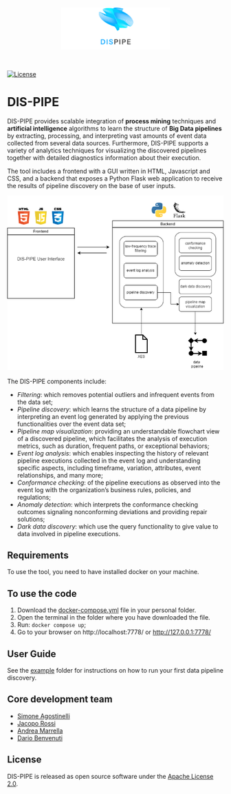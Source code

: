 <p align="center"><img width=50% src="https://github.com/DataCloud-project/DIS-PIPE/blob/main/DISPIPE_Logo_TransparentBackground_White.png"></p> 

<!---[![GitHub Issues](https://img.shields.io/github/issues/DataCloud-project/SIM-PIPE.svg)](https://github.com/DataCloud-project/SIM-PIPE/issues)--->

[![License](https://img.shields.io/badge/license-Apache2.0-blue.svg)](https://opensource.org/licenses/Apache-2.0)

# DIS-PIPE

DIS-PIPE provides scalable integration of **process mining** techniques and **artificial intelligence** algorithms to learn the structure of **Big Data pipelines** by extracting, processing, and interpreting vast amounts of event data collected from several data sources. Furthermore, DIS-PIPE supports a variety of analytics techniques for visualizing the discovered pipelines together with detailed diagnostics information about their execution.

The tool includes a frontend with a GUI written in HTML, Javascript and CSS, and a backend that exposes a Python Flask web application to receive the results of pipeline discovery on the base of user inputs.

<p align="center">
    <img src="https://raw.githubusercontent.com/bpm-diag/DIS-PIPE/main/images/DisPipeArchitecture.png">
</p>

The DIS-PIPE components include:

<!-- - *Event data extraction*: which analyzes data sources to detect the main constituents of a data pipeline execution [DONE]; -->
<!-- - *Segmentation*: which clusters together the events belonging to the same pipeline executions [DONE]; -->
<!-- - *Abstraction*: which reduces the complexity of the event data set by merging multiple events into larger ones [DONE]; -->
- *Filtering*: which removes potential outliers and infrequent events from the data set;
- *Pipeline discovery*: which learns the structure of a data pipeline by interpreting an event log generated by applying the previous functionalities over the event data set;
- *Pipeline map visualization*: providing an understandable flowchart view of a discovered pipeline, which facilitates the analysis of execution metrics, such as duration, frequent paths, or exceptional behaviors;
- *Event log analysis*: which enables inspecting the history of relevant pipeline executions collected in the event log and understanding specific aspects, including timeframe, variation, attributes, event relationships, and many more;
- *Conformance checking*: of the pipeline executions as observed into the event log with the organization’s business rules, policies, and regulations;
- *Anomaly detection*: which interprets the conformance checking outcomes signaling nonconforming deviations and providing repair solutions;
- *Dark data discovery*: which use the query functionality to give value to data involved in pipeline executions.


## Requirements
To use the tool, you need to have installed docker on your machine.

## To use the code
1. Download the [docker-compose.yml](https://github.com/bpm-diag/DIS-PIPE/blob/main/docker-compose.yml) file in your personal folder. 
2. Open the terminal in the folder where you have downloaded the file.
4. Run: ``docker compose up``;
5. Go to your browser on http://localhost:7778/ or http://127.0.0.1:7778/

## User Guide

See the [example](https://github.com/bpm-diag/DIS-PIPE/tree/main/example) folder for instructions on how to run your first data pipeline discovery.



## Core development team

* [Simone Agostinelli](https://github.com/SimoneONE)
* [Jacopo Rossi](https://github.com/JacopoRossi)
* [Andrea Marrella](https://github.com/and182)
* [Dario Benvenuti](https://github.com/d-benvenuti)

## License

DIS-PIPE is released as open source software under the [Apache License 2.0](https://www.apache.org/licenses/LICENSE-2.0).
